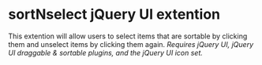 # sortNselect jQuery UI extention # 

This extention will allow users to select items that are sortable by clicking them and unselect items by clicking them again.  _Requires jQuery UI, jQuery UI draggable & sortable plugins, and the jQuery UI icon set._
